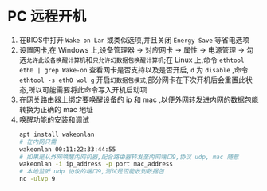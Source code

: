 # PC 远程开机
1. 在BIOS中打开 `Wake on Lan` 或类似选项,并且关闭 `Energy Save` 等省电选项
2. 设置网卡,在 Windows 上,设备管理器 -> 对应网卡 -> 属性 -> 电源管理 -> 勾选`允许此设备唤醒计算机`和`只允许幻数据包唤醒计算机`;在 Linux 上,命令 `ethtool eth0 | grep Wake-on` 查看网卡是否支持以及是否开启, `d` 为 `disable` ,命令 `ethtool -s eth0 wol g` 开启`幻数据包模式`,部分网卡在下次开机后会重置此状态,所以可能需要将此命令写入开机启动项
3. 在网关路由器上绑定要唤醒设备的 ip 和 mac ,以便外网转发进内网的数据包能转换为正确的 mac 地址
4. 唤醒功能的安装和调试
    ```bash
    apt install wakeonlan
    # 在内网只需
    wakeonlan 00:11:22:33:44:55
    # 如果是从外网唤醒内网机器,配合路由器转发至内网端口9,协议 udp, mac 随意
    wakeonlan -i ip_address -p port mac_address
    # 本地监听 udp 协议的端口9,测试是否能收到数据包
    nc -ulvp 9
    ```
